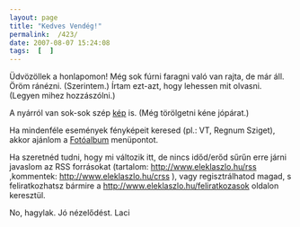 ```yaml
---
layout: page
title: "Kedves Vendég!"
permalink:  /423/ 
date: 2007-08-07 15:24:08
tags:  [  ] 
---
```

  
Üdvözöllek a honlapomon! Még sok fúrni faragni való van rajta, de már áll. &Ouml;röm ránézni. (Szerintem.) &Iacute;rtam ezt-azt, hogy lehessen mit olvasni. (Legyen mihez hozzászólni.)

A nyárról van sok-sok szép <a href="?q=kepek">kép</a> is. (Még törölgetni kéne jópárat.)

Ha mindenféle események fényképeit keresed (pl.: VT, Regnum Sziget), akkor ajánlom a <a href="?q=keptar">Fotóalbum</a> menüpontot.

Ha szeretnéd tudni, hogy mi változik itt, de nincs időd/erőd sűrűn erre járni javaslom az RSS forrásokat (tartalom: http://www.eleklaszlo.hu/rss ,kommentek: http://www.eleklaszlo.hu/crss ), vagy regisztrálhatod magad, s feliratkozhatsz bármire a http://www.eleklaszlo.hu/feliratkozasok oldalon keresztül.

No, hagylak. Jó nézelődést. Laci

